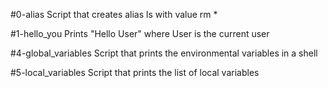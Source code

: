 #0-alias
Script that creates alias ls  with value rm *

#1-hello_you
Prints "Hello User" where User is the current user

#4-global_variables
Script that prints the environmental variables in a shell

#5-local_variables
Script that prints the list of local variables
